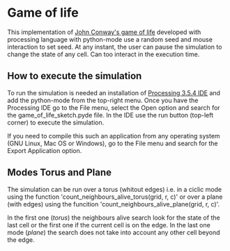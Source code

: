 # Game of life

This implementation of [John Conway's game of life][1] developed with processing language 
with python-mode use a random seed and mouse interaction to set seed. At any 
instant, the user can pause the simulation to change the state of any cell. 
Can too interact in the execution time.


## How to execute the simulation

To run the simulation is needed an installation of [Processing 3.5.4 IDE][2] and 
add the python-mode from the top-right menu. Once you have the Processing IDE 
go to the File menu, select the Open option and search for the game_of_life_sketch.pyde 
file. In the IDE use the run button (top-left corner) to execute the simulation.

If you need to compile this such an application from any operating system 
(GNU Linux, Mac OS or Windows), go to the File menu and search for the 
Export Application option.


## Modes Torus and Plane

The simulation can be run over a torus (whitout edges) i.e. in a ciclic mode using the
function 'count_neighbours_alive_torus(grid, r, c)' or over a plane (with edges) using
the funcition 'count_neighbours_alive_plane(grid, r, c)'.

In the first one (_torus_) the neighbours alive search look for the state of the last
cell or the first one if the current cell is on the edge. In the last one mode (_plane_)
the search does not take into account any other cell beyond the edge.

[1]: https://en.wikipedia.org/wiki/Conway's_Game_of_Life
[2]: https://processing.org/download
